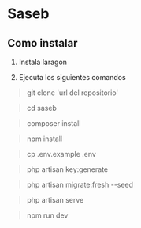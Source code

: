 # Saseb

## Como instalar

1. Instala laragon

2. Ejecuta los siguientes comandos

> git clone 'url del repositorio'

> cd saseb

> composer install

> npm install

>cp .env.example .env

>php artisan key:generate

>php artisan migrate:fresh --seed

>php artisan serve

>npm run dev

